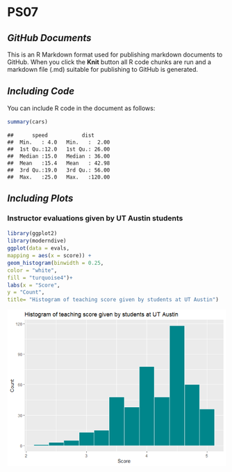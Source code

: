 PS07
================

## *GitHub Documents*

This is an R Markdown format used for publishing markdown documents to
GitHub. When you click the **Knit** button all R code chunks are run and
a markdown file (.md) suitable for publishing to GitHub is generated.

## *Including Code*

You can include R code in the document as follows:

``` r
summary(cars)
```

    ##      speed           dist       
    ##  Min.   : 4.0   Min.   :  2.00  
    ##  1st Qu.:12.0   1st Qu.: 26.00  
    ##  Median :15.0   Median : 36.00  
    ##  Mean   :15.4   Mean   : 42.98  
    ##  3rd Qu.:19.0   3rd Qu.: 56.00  
    ##  Max.   :25.0   Max.   :120.00

## *Including Plots*

### Instructor evaluations given by UT Austin students

``` r
library(ggplot2)
library(moderndive)
ggplot(data = evals,
mapping = aes(x = score)) +
geom_histogram(binwidth = 0.25,
color = "white",
fill = "turquoise4")+
labs(x = "Score",
y = "Count",
title= "Histogram of teaching score given by students at UT Austin")
```

![](README_files/figure-gfm/unnamed-chunk-1-1.png)<!-- -->
